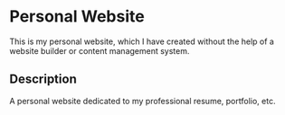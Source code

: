 # Personal Website

This is my personal website, which I have created without the help of a website builder or content management system.

## Description

A personal website dedicated to my professional resume, portfolio, etc.

